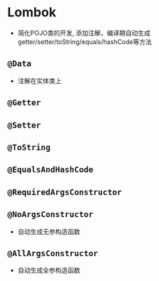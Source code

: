 # Lombok

- 简化POJO类的开发, 添加注解，编译期自动生成getter/setter/toString/equals/hashCode等方法

## `@Data`

- 注解在实体类上

## `@Getter`

## `@Setter`

## `@ToString`

## `@EqualsAndHashCode`

## `@RequiredArgsConstructor`

## `@NoArgsConstructor`

- 自动生成无参构造函数

## `@AllArgsConstructor`

- 自动生成全参构造函数